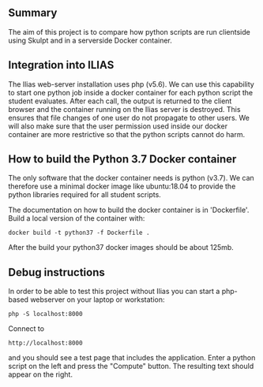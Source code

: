 ## Summary
The aim of this project is to compare how python scripts are run clientside
using Skulpt and in a serverside Docker container.

## Integration into ILIAS

The Ilias web-server installation uses php (v5.6). We can use this capability
to start one python job inside a docker container for each python script 
the student evaluates. After each call, the output is returned to the client
browser and the container running on the Ilias server is destroyed. This 
ensures that file changes of one user do not propagate to other users. We will
also make sure that the user permission used inside our docker container are
more restrictive so that the python scripts cannot do harm.

## How to build the Python 3.7 Docker container

The only software that the docker container needs is python (v3.7). We can 
therefore use a minimal docker image like ubuntu:18.04 to provide the python
libraries required for all student scripts.

The documentation on how to build the docker container is in 'Dockerfile'. 
Build a local version of the container with:

```
docker build -t python37 -f Dockerfile .
```
After the build your python37 docker images should be about 125mb.

## Debug instructions
In order to be able to test this project without Ilias you can start a php-based
webserver on your laptop or workstation:
```
php -S localhost:8000
```

Connect to
```
http://localhost:8000
```
and you should see a test page that includes the application. Enter a python
script on the left and press the "Compute" button. The resulting text should
appear on the right.
